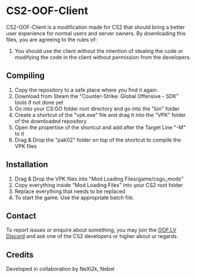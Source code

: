 # CS2-OOF-Client

CS2-OOF-Client is a modification made for CS2 that should bring a better user experience for normal users and server owners. By downloading this files, you are agreeing to the rules of:

1. You should use the client without the intention of stealing the code or modifying the code in the client without permission from the developers.

## Compiling
1. Copy the repository to a safe place where you find it again.
2. Download from Steam the "Counter-Strike: Global Offensive - SDK" tools if not done yet
3. Go into your CS:GO folder root directory and go into the "bin" folder
4. Create a shortcut of the "vpk.exe" file and drag it into the "VPK" folder of the downloaded repository
5. Open the propertise of the shortcut and add after the Target Line "-M" to it
6. Drag & Drop the "pak02" folder on top of the shortcut to compile the VPK files

## Installation
1. Drag & Drop the VPK files into "Mod Loading Files/game/csgo_mods"
2. Copy everything inside "Mod Loading Files" into your CS2 root folder
3. Replace everything that needs to be replaced
4. To start the game. Use the appropriate batch file.

## Contact

To report issues or enquire about something, you may join the [OOF.LV Discord]([https://discord.gg/vQZbaT6](https://discord.gg/oof-lv-cs-go-538868135919484937)) and ask one of the CS2 developers or higher about ur regards.

## Credits

Developed in collaboration by NeXi2k, Nebel
